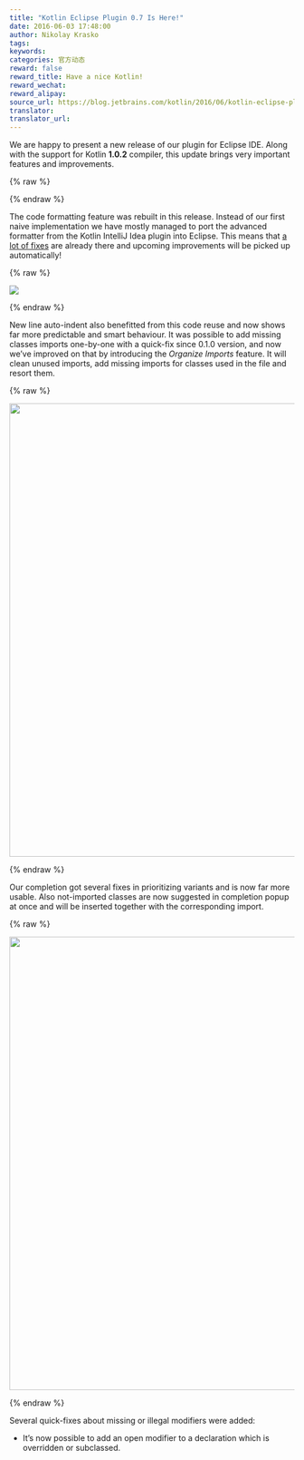 ```yaml
---
title: "Kotlin Eclipse Plugin 0.7 Is Here!"
date: 2016-06-03 17:48:00
author: Nikolay Krasko
tags:
keywords:
categories: 官方动态
reward: false
reward_title: Have a nice Kotlin!
reward_wechat:
reward_alipay:
source_url: https://blog.jetbrains.com/kotlin/2016/06/kotlin-eclipse-plugin-0-7-is-here/
translator:
translator_url:
---
```


We are happy to present a new release of our plugin for Eclipse IDE. Along with the support for Kotlin **1.0.2** compiler, this update brings very important features and improvements.

{% raw %}
<p><span id="more-3901"></span></p>
{% endraw %}

The code formatting feature was rebuilt in this release. Instead of our first naive implementation we have mostly managed to port the advanced formatter from the Kotlin IntelliJ Idea plugin into Eclipse. This means that [a lot of fixes](https://youtrack.jetbrains.com/issues/KT?q=Formatter%20State:%20Fixed%20Subsystems:%20IDE) are already there and upcoming improvements will be picked up automatically!

{% raw %}
<p><img class="size-full" onmouseout="this.src='https://d3nmt5vlzunoa1.cloudfront.net/kotlin/files/2016/06/fromater.png';" onmouseover="this.src='https://d3nmt5vlzunoa1.cloudfront.net/kotlin/files/2016/06/fromater.gif';" src="https://d3nmt5vlzunoa1.cloudfront.net/kotlin/files/2016/06/fromater.png"/></p>
{% endraw %}

New line auto-indent also benefitted from this code reuse and now shows far more predictable and smart behaviour.
It was possible to add missing classes imports one-by-one with a quick-fix since 0.1.0 version, and now we’ve improved on that by introducing the <em>Organize Imports</em> feature. It will clean unused imports, add missing imports for classes used in the file and resort them.

{% raw %}
<p><img class="size-full" onmouseout="this.src='https://d3nmt5vlzunoa1.cloudfront.net/kotlin/files/2016/06/organize.png';" onmouseover="this.src='https://d3nmt5vlzunoa1.cloudfront.net/kotlin/files/2016/06/organize.gif';" src="https://d3nmt5vlzunoa1.cloudfront.net/kotlin/files/2016/06/organize.png" width="800"/></p>
{% endraw %}

Our completion got several fixes in prioritizing variants and is now far more usable. Also not-imported classes are now suggested in completion popup at once and will be inserted together with the corresponding import.

{% raw %}
<p><img class="size-full" onmouseout="this.src='https://d3nmt5vlzunoa1.cloudfront.net/kotlin/files/2016/06/import.png';" onmouseover="this.src='https://d3nmt5vlzunoa1.cloudfront.net/kotlin/files/2016/06/import.gif';" src="https://d3nmt5vlzunoa1.cloudfront.net/kotlin/files/2016/06/import.png" width="800"/></p>
{% endraw %}

Several quick-fixes about missing or illegal modifiers were added:

* It’s now possible to add an open modifier to a declaration which is overridden or subclassed.

